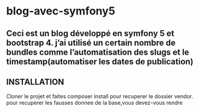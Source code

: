 # blog-avec-symfony5
Ceci est un blog développé en symfony 5 et bootstrap 4.
j’ai utilisé un certain nombre de bundles comme l’automatisation des slugs et le timestamp(automatiser les dates de publication)
--------------
INSTALLATION
--------------
Cloner le projet et faites composer install pour recuperer le dossier vendor.
pour recuperer les fausses donnee de la base,vous devez-vous rendre 

